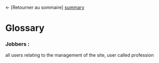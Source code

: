← [Retourner au sommaire] [summary]

# Glossary

### Jobbers : 

all users relating to the management of the site, user called profession

[summary]: ../README.md
